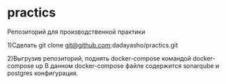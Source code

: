# practics
Репозиторий для производственной практики

1)Сделать git clone git@github.com:dadayasho/practics.git

2)Выгрузив репозиторий, поднять docker-compose командой docker-compose up
В данном docker-compose файле содержится sonarqube и postgres конфигурация.


